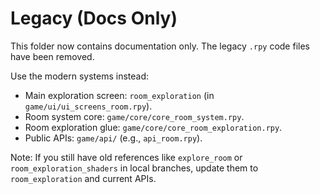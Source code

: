 # Legacy (Docs Only)

This folder now contains documentation only. The legacy `.rpy` code files have been removed.

Use the modern systems instead:
- Main exploration screen: `room_exploration` (in `game/ui/ui_screens_room.rpy`).
- Room system core: `game/core/core_room_system.rpy`.
- Room exploration glue: `game/core/core_room_exploration.rpy`.
- Public APIs: `game/api/` (e.g., `api_room.rpy`).

Note: If you still have old references like `explore_room` or `room_exploration_shaders` in local branches, update them to `room_exploration` and current APIs.
